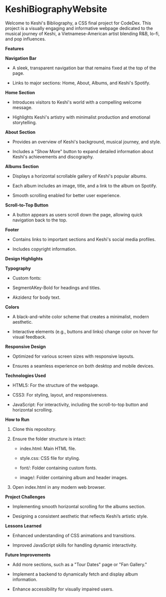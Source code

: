 # KeshiBiographyWebsite

Welcome to Keshi's Bibliography, a CSS final project for CodeDex. This project is a visually engaging and informative webpage dedicated to the musical journey of Keshi, a Vietnamese-American artist blending R&B, lo-fi, and pop influences.

**Features**

**Navigation Bar**

* A sleek, transparent navigation bar that remains fixed at the top of the page.

* Links to major sections: Home, About, Albums, and Keshi's Spotify.

**Home Section**

* Introduces visitors to Keshi's world with a compelling welcome message.

* Highlights Keshi's artistry with minimalist production and emotional storytelling.

**About Section**

* Provides an overview of Keshi's background, musical journey, and style.

* Includes a "Show More" button to expand detailed information about Keshi's achievements and discography.

**Albums Section**

* Displays a horizontal scrollable gallery of Keshi's popular albums.

* Each album includes an image, title, and a link to the album on Spotify.

* Smooth scrolling enabled for better user experience.

**Scroll-to-Top Button**

* A button appears as users scroll down the page, allowing quick navigation back to the top.

**Footer**

* Contains links to important sections and Keshi's social media profiles.

* Includes copyright information.

**Design Highlights**

**Typography**

* Custom fonts:

 * SegmentAKey-Bold for headings and titles.

 * Akzidenz for body text.

**Colors**

* A black-and-white color scheme that creates a minimalist, modern aesthetic.

* Interactive elements (e.g., buttons and links) change color on hover for visual feedback.

**Responsive Design**

* Optimized for various screen sizes with responsive layouts.

* Ensures a seamless experience on both desktop and mobile devices.

**Technologies Used**

* HTML5: For the structure of the webpage.

* CSS3: For styling, layout, and responsiveness.

* JavaScript: For interactivity, including the scroll-to-top button and horizontal scrolling.

**How to Run**

1. Clone this repository.

2. Ensure the folder structure is intact:

    * index.html: Main HTML file.

    * style.css: CSS file for styling.

    * font/: Folder containing custom fonts.

    * image/: Folder containing album and header images.

3. Open index.html in any modern web browser.

**Project Challenges**

* Implementing smooth horizontal scrolling for the albums section.

* Designing a consistent aesthetic that reflects Keshi’s artistic style.

**Lessons Learned**

* Enhanced understanding of CSS animations and transitions.

* Improved JavaScript skills for handling dynamic interactivity.

**Future Improvements**

* Add more sections, such as a "Tour Dates" page or "Fan Gallery."

* Implement a backend to dynamically fetch and display album information.

* Enhance accessibility for visually impaired users.

